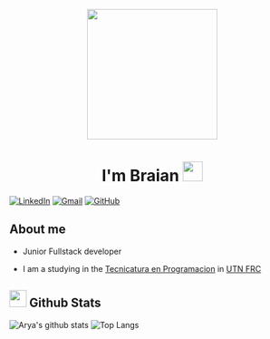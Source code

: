 <!--horizontal divider(gradiant)-->
<!--<img src="https://user-images.githubusercontent.com/73097560/115834477-dbab4500-a447-11eb-908a-139a6edaec5c.gif"/>-->
<p align="center">
  <img src="https://miro.medium.com/max/2048/1*OohqW5DGh9CQS4hLY5FXzA.png" height="230"/>
</p>
<!--h1 without bottom border-->
<h1 align="center">I'm Braian <img src="https://media.giphy.com/media/hvRJCLFzcasrR4ia7z/giphy.gif" width="35"></h1>

[![LinkedIn](https://img.shields.io/badge/LinkedIn-0077B5?style=flat-square&logo=linkedin&logoColor=white)](https://www.linkedin.com/in/braian-alexis-rossi-552569240/)
[![Gmail](https://img.shields.io/badge/Gmail-D14836?style=flat-square&logo=gmail&logoColor=white)](mailto:rossibraian2018@gmail.com)
[![GitHub](https://img.shields.io/badge/-GitHub-181717?style=flat-square&logo=github)](https://github.com/114080-Rossi)

<!--About Me

<h1><picture><img src = "https://github.com/7oSkaaa/7oSkaaa/blob/main/Images/about_me.gif?raw=true" width = 30px></picture> About me</h1>-->
## About me

<!--<picture> <img align="right" src="https://media.giphy.com/media/SWoSkN6DxTszqIKEqv/giphy.gif" width = 300px></picture>-->

- Junior Fullstack developer

- I am a studying in the [Tecnicatura en Programacion](https://www.frc.utn.edu.ar/secretarias/academica/tecnicaturas/programacion/?pIs=704) in [UTN FRC](https://www.frc.utn.edu.ar/)

<!-- **Currently looking for work** `Backend Development` **and** `Data Science`

- You can visit [MY WEBSITE](https://eliochiu.github.io) for some frontend knowledge

--  Feel free to **reach me out** [![Send me Email](https://img.shields.io/static/v1?label=email&amp;message=Rossi-Braian&amp;color=EA4335&amp;style=flat-square)](mailto:rossibraian2018@gmail.com)-->

<!--<h2 align="center">
Technologies and Languages </h2>
## Technologies and Languages
![C#](https://img.shields.io/badge/C%23-239120?style=flat-square&logo=c-sharp&logoColor=white)
![Python](https://img.shields.io/badge/Python-14354C?style=flat-square&logo=python&logoColor=white)
![HTML](https://img.shields.io/badge/HTML-239120?style=flat-square&logo=html5&logoColor=white)
![CSS](https://img.shields.io/badge/CSS-239120?&style=flat-square&logo=css3&logoColor=white)
![.NET](https://img.shields.io/badge/.NET-5C2D91?style=flat-square&logo=.net&logoColor=white)
![JavaScript](https://img.shields.io/badge/-JavaScript-black?style=flat-square&logo=javascript)
![HTML5](https://img.shields.io/badge/HTML5-E34F26?style=flat-square&logo=html5&logoColor=white)
![CSS3](https://img.shields.io/badge/CSS3-1572B6?style=flat-square&logo=css3&logoColor=white)
![Java](https://img.shields.io/badge/-Java-007396?style=flat-square&logo=java)
![PHP](https://img.shields.io/badge/PHP-777BB4?style=flat-square&logo=php&logoColor=white)
![Kotlin](https://img.shields.io/badge/Kotlin-0095D5?&style=flat-square&logo=kotlin&logoColor=white)
![Go](https://img.shields.io/badge/Go-00ADD8?style=flat-square&logo=go&logoColor=white)
![MarkDown](https://img.shields.io/badge/Markdown-000000?style=flat-square&logo=markdown&logoColor=white)
![Shell Script](https://img.shields.io/badge/Shell_Script-121011?style=flat-square&logo=gnu-bash&logoColor=white)
![jQuery](https://img.shields.io/badge/jQuery-0769AD?style=flat-square&logo=jquery&logoColor=white)
![dJango](https://img.shields.io/badge/Django-092E20?style=flat-square&logo=django&logoColor=white)
![Unity](https://img.shields.io/badge/Unity-100000?style=flat-square&logo=unity&logoColor=white)
![Netlify](https://img.shields.io/badge/Netlify-00C7B7?style=flat-square&logo=netlify&logoColor=white)
![Heroku](https://img.shields.io/badge/Heroku-430098?style=flat-square&logo=heroku&logoColor=white)
![Google Cloud](https://img.shields.io/badge/Google_Cloud-4285F4?style=flat-square&logo=google-cloud&logoColor=white)
![Microsoft Powerpoint](https://img.shields.io/badge/Microsoft_PowerPoint-B7472A?style=flat-square&logo=microsoft-powerpoint&logoColor=white)
![Microsoft Office](https://img.shields.io/badge/Microsoft_Office-D83B01?style=flat-square&logo=microsoft-office&logoColor=white)
![Microsoft Word](https://img.shields.io/badge/Microsoft_Word-2B579A?style=flat-square&logo=microsoft-word&logoColor=white)
-->

## <picture> <img src = "https://github.com/7oSkaaa/7oSkaaa/blob/main/Images/Statistics.gif?raw=true" width = 30px>  </picture> Github Stats

![Arya's github stats](https://github-readme-stats.vercel.app/api?username=114080-Rossi&show_icons=true&theme=merko) ![Top Langs](https://github-readme-stats.vercel.app/api/top-langs/?username=114080-Rossi&layout=compact&theme=merko)


<!--
Templates

https://github.com/durgeshsamariya/awesome-github-profile-readme-templates/tree/master/templates


https://shields.io/badges/static-badge


-->
